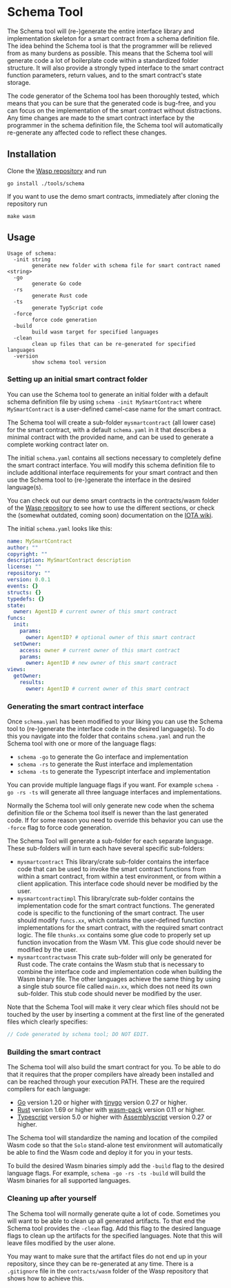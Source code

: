 # Schema Tool

The Schema tool will (re-)generate the entire interface library and implementation 
skeleton for a smart contract from a schema definition file. The idea behind the Schema 
tool is that the programmer will be relieved from as many burdens as possible. This means 
that the Schema tool will generate code a lot of boilerplate code within a standardized 
folder structure. It will also provide a strongly typed interface to the smart contract 
function parameters, return values, and to the smart contract's state storage.

The code generator of the Schema tool has been thoroughly tested, which means that you can
be sure that the generated code is bug-free, and you can focus on the implementation of
the smart contract without distractions. Any time changes are made to the smart contract 
interface by the programmer in the schema definition file, the Schema tool will 
automatically re-generate any affected code to reflect these changes.

## Installation

Clone the [Wasp repository](https://github.com/iotaledger/wasp) and run 
```shell
go install ./tools/schema
```
If you want to use the demo smart contracts, immediately after cloning the repository run
```shell
make wasm
```

## Usage

```text
Usage of schema:
  -init string
        generate new folder with schema file for smart contract named <string>
  -go
        generate Go code
  -rs
        generate Rust code
  -ts
        generate TypScript code
  -force
        force code generation
  -build
        build wasm target for specified languages
  -clean
        clean up files that can be re-generated for specified languages
  -version
        show schema tool version
```

### Setting up an initial smart contract folder

You can use the Schema tool to generate an initial folder with a default schema 
definition file by using `schema -init MySmartContract` where `MySmartContract` is a 
user-defined camel-case name for the smart contract.

The Schema tool will create a sub-folder `mysmartcontract` (all lower case) for the smart 
contract, with a default `schema.yaml` in it that describes a minimal contract with the 
provided name, and can be used to generate a complete working contract later on.

The initial `schema.yaml` contains all sections necessary to completely define the smart 
contract interface. You will modify this schema definition file to include additional 
interface requirements for your smart contract and then use the Schema tool to 
(re-)generate the interface in the desired language(s).

You can check out our demo smart contracts in the contracts/wasm folder of the
[Wasp repository](https://github.com/iotaledger/wasp) to see how to use the different 
sections, or check the (somewhat outdated, coming soon) documentation on the 
[IOTA wiki](https://wiki.iota.org/shimmer/smart-contracts/guide/wasm_vm/schema/).

The initial `schema.yaml` looks like this:

```yaml
name: MySmartContract
author: ""
copyright: ""
description: MySmartContract description
license: ""
repository: ""
version: 0.0.1
events: {}
structs: {}
typedefs: {}
state:
  owner: AgentID # current owner of this smart contract
funcs:
  init:
    params:
      owner: AgentID? # optional owner of this smart contract
  setOwner:
    access: owner # current owner of this smart contract
    params:
      owner: AgentID # new owner of this smart contract
views:
  getOwner:
    results:
      owner: AgentID # current owner of this smart contract
```

### Generating the smart contract interface

Once `schema.yaml` has been modified to your liking you can use the Schema tool to
(re-)generate the interface code in the desired language(s). To do this you navigate into 
the folder that contains `schema.yaml` and run the Schema tool with one or more of the 
language flags:

- `schema -go` to generate the Go interface and implementation
- `schema -rs` to generate the Rust interface and implementation
- `schema -ts` to generate the Typescript interface and implementation

You can provide multiple language flags if you want. For example `schema -go -rs -ts` 
will generate all three language interfaces and implementations.

Normally the Schema tool will only generate new code when the schema definition file 
or the Schema tool itself is newer than the last generated code. If for some reason you 
need to override this behavior you can use the `-force` flag to force code generation.

The Schema Tool will generate a sub-folder for each separate language. These sub-folders 
will in turn each have several specific sub-folders:

- `mysmartcontract` This library/crate sub-folder contains the interface code that can be
  used to invoke the smart contract functions from within a smart contract, from within a
  test environment, or from within a client application. This interface code should never
  be modified by the user.
- `mysmartcontractimpl` This library/crate sub-folder contains the implementation code for
  the smart contract functions. The generated code is specific to the functioning of the
  smart contract. The user should modify `funcs.xx`, which contains the user-defined
  function implementations for the smart contract, with the required smart contract logic.
  The file `thunks.xx` contains some glue code to properly set up function invocation
  from the Wasm VM. This glue code should never be modified by the user.
- `mysmartcontractwasm` This crate sub-folder will only be generated for Rust code. The
  crate contains the Wasm stub that is necessary to combine the interface code and
  implementation code when building the Wasm binary file. The other languages achieve the
  same thing by using a single stub source file called `main.xx`, which does not need its
  own sub-folder. This stub code should never be modified by the user.

Note that the Schema Tool will make it very clear which files should not
be touched by the user by inserting a comment at the first line of the generated files
which clearly specifies:

```go
// Code generated by schema tool; DO NOT EDIT.
```

### Building the smart contract

The Schema tool will also build the smart contract for you. To be able to do that it 
requires that the proper compilers have already been installed and can be reached 
through your execution PATH. These are the required compilers for each language:

- [Go](https://go.dev/) version 1.20 or higher with [tinygo](https://tinygo.org/) version
  0.27 or higher.
- [Rust](https://www.rust-lang.org/) version 1.69 or higher with
  [wasm-pack](https://github.com/rustwasm/wasm-pack) version 0.11 or higher.
- [Typescript](https://www.npmjs.com/package/typescript) version 5.0 or higher with 
  [Assemblyscript](https://www.assemblyscript.org/) version 0.27 or higher.

The Schema tool will standardize the naming and location of the compiled Wasm code so 
that the `Solo` stand-alone test environment will automatically be able to find the Wasm 
code and deploy it for you in your tests.

To build the desired Wasm binaries simply add the `-build` flag to the desired language 
flags. For example, `schema -go -rs -ts -build` will build the Wasm binaries for all 
supported languages.

### Cleaning up after yourself

The Schema tool will normally generate quite a lot of code. Sometimes you will want to 
be able to clean up all generated artifacts. To that end the Schema tool provides the 
`-clean` flag. Add this flag to the desired language flags to clean up the artifacts 
for the specified languages. Note that this will leave files modified by the user alone. 

You may want to make sure that the artifact files do not end up in your repository, 
since they can be re-generated at any time. There is a `.gitignore` file in the 
`contracts/wasm` folder of the Wasp repository that shows how to achieve this.
